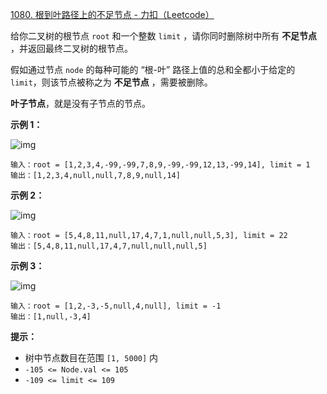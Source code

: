 [1080. 根到叶路径上的不足节点 - 力扣（Leetcode）](https://leetcode.cn/problems/insufficient-nodes-in-root-to-leaf-paths/description/)

给你二叉树的根节点 `root` 和一个整数 `limit` ，请你同时删除树中所有 **不足节点** ，并返回最终二叉树的根节点。

假如通过节点 `node` 的每种可能的 “根-叶” 路径上值的总和全都小于给定的 `limit`，则该节点被称之为 **不足节点** ，需要被删除。

**叶子节点**，就是没有子节点的节点。

 

**示例 1：**

![img](https://assets.leetcode.com/uploads/2019/06/05/insufficient-11.png)

```
输入：root = [1,2,3,4,-99,-99,7,8,9,-99,-99,12,13,-99,14], limit = 1
输出：[1,2,3,4,null,null,7,8,9,null,14]
```

**示例 2：**

![img](https://assets.leetcode.com/uploads/2019/06/05/insufficient-3.png)

```
输入：root = [5,4,8,11,null,17,4,7,1,null,null,5,3], limit = 22
输出：[5,4,8,11,null,17,4,7,null,null,null,5]
```

**示例 3：**

![img](https://assets.leetcode.com/uploads/2019/06/11/screen-shot-2019-06-11-at-83301-pm.png)

```
输入：root = [1,2,-3,-5,null,4,null], limit = -1
输出：[1,null,-3,4]
```

 

**提示：**

- 树中节点数目在范围 `[1, 5000]` 内
- `-105 <= Node.val <= 105`
- `-109 <= limit <= 109`